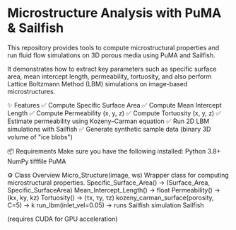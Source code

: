 # Microstructure Analysis with PuMA & Sailfish
This repository provides tools to compute microstructural properties and run fluid flow simulations on 3D porous media using PuMA
 and Sailfish.

It demonstrates how to extract key parameters such as specific surface area, mean intercept length, permeability, tortuosity, and also perform Lattice Boltzmann Method (LBM) simulations on image-based microstructures.

✨ Features
✅ Compute Specific Surface Area
✅ Compute Mean Intercept Length
✅ Compute Permeability (x, y, z)
✅ Compute Tortuosity (x, y, z)
✅ Estimate permeability using Kozeny–Carman equation
✅ Run 2D LBM simulations with Sailfish
✅ Generate synthetic sample data (binary 3D volume of "ice blobs")

📦 Requirements
Make sure you have the following installed:
Python 3.8+
NumPy
tifffile
PuMA

⚙️ Class Overview
Micro_Structure(image, ws)
Wrapper class for computing microstructural properties.
Specific_Surface_Area() → (Surface_Area, Specific_SurfaceArea)
Mean_Intercept_Length() → float
Permeability() → (kx, ky, kz)
Tortuosity() → (τx, τy, τz)
kozeny_carman_surface(porosity, C=5) → k
run_lbm(inlet_vel=0.05) → runs Sailfish simulation
Sailfish

(requires CUDA for GPU acceleration)
